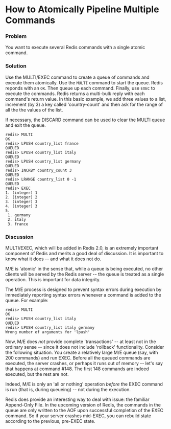 # How to Atomically Pipeline Multiple Commands

### Problem

You want to execute several Redis commands with a single atomic command.

### Solution

Use the MULTI/EXEC command to create a queue of commands and execute them atomically.
Use the `MULTI` command to start the queue. Redis reponds with an `OK`. Then queue up
each command. Finally, use `EXEC` to execute the commands. Redis returns a multi-bulk
reply with each command's return value. In this basic example, we add three values to a 
list, increment (by 3) a key called 'country-count' and then ask for the range
of all the the values of the list.

If necessary, the DISCARD command can be used to clear the MULTI queue and exit the queue.

	redis> MULTI
	OK
	redis> LPUSH country_list france 
	QUEUED
	redis> LPUSH country_list italy
	QUEUED
	redis> LPUSH country_list germany
	QUEUED
	redis> INCRBY country_count 3
	QUEUED
	redis> LRANGE country_list 0 -1
	QUEUED
	redis> EXEC
	1. (integer) 1
	2. (integer) 2
	3. (integer) 3
	4. (integer) 3
	5. 
	 1. germany
	 2. italy
	 3. france
	 

### Discussion

MULTI/EXEC, which will be added in Redis 2.0, is an extremely important component of 
Redis and merits a good deal of discussion. It is important to know what it 
does -- and what it does not do.

M/E is 'atomic' in the sense that, while a queue is being executed, no other clients
will be served by the Redis server -- the queue is treated as a single operation. This
is important for data integrity.

The M/E process is designed to prevent syntax errors during execution by immediately
reporting syntax errors whenever a command is added to the queue. For example:

	redis> MULTI
	OK
	redis> LPUSH country_list italy
	QUEUED
	redis> LPUSH country_list italy germany
	Wrong number of arguments for 'lpush'


Now, M/E does *not* provide complete 'transactions' -- at least not in the ordinary
sense -- since it does not include 'rollback' functionality. Consider the following 
situation. You create a relatively large M/E queue (say, with 200 commands) and run
EXEC. Before all the queued commands are executed, the server crashes, or perhaps it
runs out of memory -- let's say that happens at command #148. The first 148 commands
are indeed executed, but the rest are not. 

Indeed, M/E is only an 'all or nothing' operation *before* the EXEC command is run
(that is, during queueing) -- not during the execution. 

Redis does provide an interesting way to deal with issue: the familiar Append-Only 
File. In the upcoming version of Redis, the commands in the queue are only written
to the AOF upon successful completion of the EXEC command. So if your server crashes
mid-EXEC, you can rebuild state according to the previous, pre-EXEC state. 



